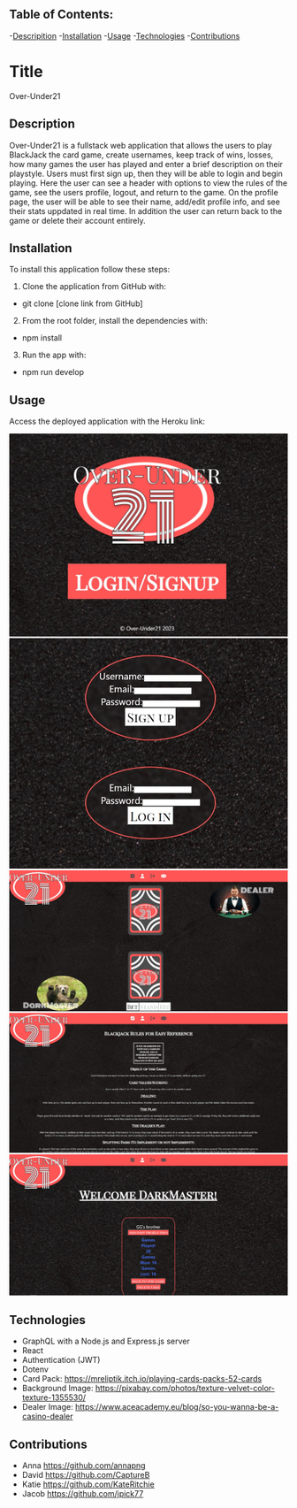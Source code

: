 
## Table of Contents: 
-[Descripition](#Description)
    -[Installation](#Installation)
    -[Usage](#Usage)
    -[Technologies](#Technologies)
    -[Contributions](#Contributions)
    
    
#  Title 
Over-Under21

##  Description
Over-Under21 is a fullstack web application that allows the users to play BlackJack the card game, create usernames, keep track of wins, losses, how many games the user has played and enter a brief description on their playstyle. Users must first sign up, then they will be able to login and begin playing. Here the user can see a header with options to view the rules of the game, see the users profile, logout, and return to the game. On the profile page, the user will be able to see their name, add/edit profile info, and see their stats uppdated in real time. In addition the user can return back to the game or delete their account entirely.


## Installation
To install this application follow these steps:

1. Clone the application from GitHub with:
* git clone [clone link from GitHub]

2. From the root folder, install the dependencies with:
 * npm install

3. Run the app with:
 * npm run develop

## Usage
Access the deployed application with the Heroku link:

![Home Page](./client/src/assets/readmepics/OverUnder21Home.JPG)
![Login/SignUp](./client/src/assets/readmepics/Login.JPG)
![Game](./client/src/assets/readmepics/Game.JPG)
![Rules](./client/src/assets/readmepics/Rules.JPG)
![Profile](./client/src/assets/readmepics/Profile1.JPG)

## Technologies 

* GraphQL with a Node.js and Express.js server
* React
* Authentication (JWT)
* Dotenv
* Card Pack:
https://mreliptik.itch.io/playing-cards-packs-52-cards
* Background Image:
https://pixabay.com/photos/texture-velvet-color-texture-1355530/
* Dealer Image:
https://www.aceacademy.eu/blog/so-you-wanna-be-a-casino-dealer


## Contributions
* Anna https://github.com/annapng 
* David https://github.com/CaptureB 
* Katie https://github.com/KateRitchie 
* Jacob https://github.com/jpick77


